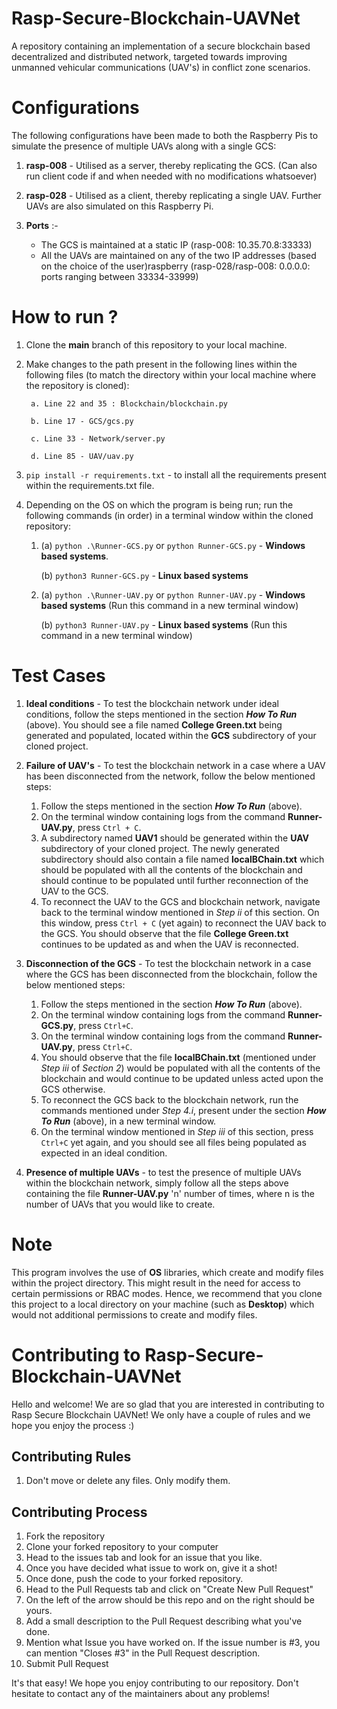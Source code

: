 # Rasp-Secure-Blockchain-UAVNet
A repository containing an implementation of a secure blockchain based decentralized and distributed network, targeted towards improving unmanned vehicular communications (UAV's) in conflict zone scenarios.

# Configurations
The following configurations have been made to both the Raspberry Pis to simulate the presence of multiple UAVs along with a single GCS:

1. **rasp-008** - Utilised as a server, thereby replicating the GCS. (Can also run client code if and when needed with no modifications whatsoever)
2. **rasp-028** - Utilised as a client, thereby replicating a single UAV. Further UAVs are also simulated on this Raspberry Pi.
3. **Ports** :-

    - The GCS is maintained at a static IP (rasp-008: 10.35.70.8:33333)
    - All the UAVs are maintained on any of the two IP addresses (based on the choice of the user)raspberry (rasp-028/rasp-008: 0.0.0.0: ports ranging between 33334-33999)

# How to run ?
1. Clone the **main** branch of this repository to your local machine.
2. Make changes to the path present in the following lines within the following files (to match the directory within your local machine where the repository is cloned):

        a. Line 22 and 35 : Blockchain/blockchain.py
    
        b. Line 17 - GCS/gcs.py
     
        c. Line 33 - Network/server.py

        d. Line 85 - UAV/uav.py
3. `pip install -r requirements.txt`  - to install all the requirements present within the requirements.txt file.
4. Depending on the OS on which the program is being run; run the following commands (in order) in a terminal window within the cloned repository:

    1. (a) `python .\Runner-GCS.py` or `python Runner-GCS.py` - **Windows based systems**.
    
       (b) `python3 Runner-GCS.py` - **Linux based systems**

    2. (a) `python .\Runner-UAV.py` or `python Runner-UAV.py` - **Windows based systems** (Run this command in a new terminal window)
        
       (b) `python3 Runner-UAV.py` - **Linux based systems** (Run this command in a new terminal window)

# Test Cases
1. **Ideal conditions** - To test the blockchain network under ideal conditions, follow the steps mentioned in the section ***How To Run*** (above). You should see a file named **College Green.txt** being generated and populated, located within the **GCS** subdirectory of your cloned project.
2. **Failure of UAV's** - To test the blockchain network in a case where a UAV has been disconnected from the network, follow the below mentioned steps:

    1. Follow the steps mentioned in the section ***How To Run*** (above).
    2. On the terminal window containing logs from the command **Runner-UAV.py**, press `Ctrl + C`.
    3. A subdirectory named **UAV1** should be generated within the **UAV** subdirectory of your cloned project. The newly generated subdirectory should also contain a file named **localBChain.txt** which should be populated with all the contents of the blockchain and should continue to be populated until further reconnection of the UAV to the GCS.
    4. To reconnect the UAV to the GCS and blockchain network, navigate back to the terminal window mentioned in *Step ii* of this section. On this window, press `Ctrl + C` (yet again) to reconnect the UAV back to the GCS. You should observe that the file **College Green.txt** continues to be updated as and when the UAV is reconnected.
3. **Disconnection of the GCS** - To test the blockchain network in a case where the GCS has been disconnected from the blockchain, follow the below mentioned steps:

    1. Follow the steps mentioned in the section ***How To Run*** (above).
    2. On the terminal window containing logs from the command **Runner-GCS.py**, press `Ctrl+C`.
    3. On the terminal window containing logs from the command **Runner-UAV.py**, press `Ctrl+C`.
    4. You should observe that the file **localBChain.txt** (mentioned under *Step iii* of *Section 2*) would be populated with all the contents of the blockchain and would continue to be updated unless acted upon the GCS otherwise.
    5. To reconnect the GCS back to the blockchain network, run the commands mentioned under *Step 4.i*, present under the section ***How To Run*** (above), in a new terminal window.
    6. On the terminal window mentioned in *Step iii* of this section, press `Ctrl+C` yet again, and you should see all files being populated as expected in an ideal condition.

4. **Presence of multiple UAVs** - to test the presence of multiple UAVs within the blockchain network, simply follow all the steps above containing the file **Runner-UAV.py** 'n' number of times, where n is the number of UAVs that you would like to create.

# Note
This program involves the use of **OS** libraries, which create and modify files within the project directory. This might result in the need for access to certain permissions or RBAC modes. Hence, we recommend that you clone this project to a local directory on your machine (such as **Desktop**) which would not additional permissions to create and modify files.

# Contributing to Rasp-Secure-Blockchain-UAVNet
Hello and welcome! We are so glad that you are interested in contributing to Rasp Secure Blockchain UAVNet!
We only have a couple of rules and we hope you enjoy the process :)

## Contributing Rules
1. Don't move or delete any files. Only modify them.

## Contributing Process
1. Fork the repository
2. Clone your forked repository to your computer
3. Head to the issues tab and look for an issue that you like.
4. Once you have decided what issue to work on, give it a shot!
5. Once done, push the code to your forked repository.
6. Head to the Pull Requests tab and click on "Create New Pull Request"
7. On the left of the arrow should be this repo and on the right should be yours.
8. Add a small description to the Pull Request describing what you've done.
9. Mention what Issue you have worked on. If the issue number is #3, you can mention "Closes #3" in the Pull Request description.
10. Submit Pull Request

It's that easy! We hope you enjoy contributing to our repository. Don't hesitate to contact any of the maintainers about any problems!
